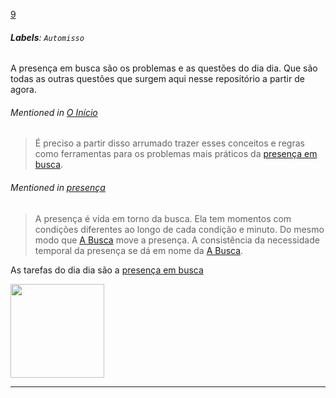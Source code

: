 [9](https://github.com/guilhermeprokisch/guilherme/issues/9) 
###### **Labels**: `Automisso`



A presença em busca são os problemas e as questões do dia dia. Que são todas as outras questões que surgem aqui nesse repositório a partir de agora. 


###### Mentioned in [O Início](O-Início)  
 > É preciso a partir disso arrumado trazer esses conceitos e regras como ferramentas para os problemas mais práticos da [presença em busca](presença-em-busca).


###### Mentioned in [presença](presença.md)  
 > A presença é vida em torno da busca. Ela tem momentos com condições diferentes ao longo de cada condição e minuto. Do mesmo modo que [A Busca](A-Busca) move a presença. A consistência da necessidade temporal da presença se dá em nome da [A Busca](A-Busca).

As tarefas do dia dia são a [presença em busca](presença-em-busca)

<img src="https://user-images.githubusercontent.com/12011070/90997990-61b17c00-e599-11ea-9788-0b1fb961b3c6.png" width="150" />

-------------------------------------------------------------------------------

